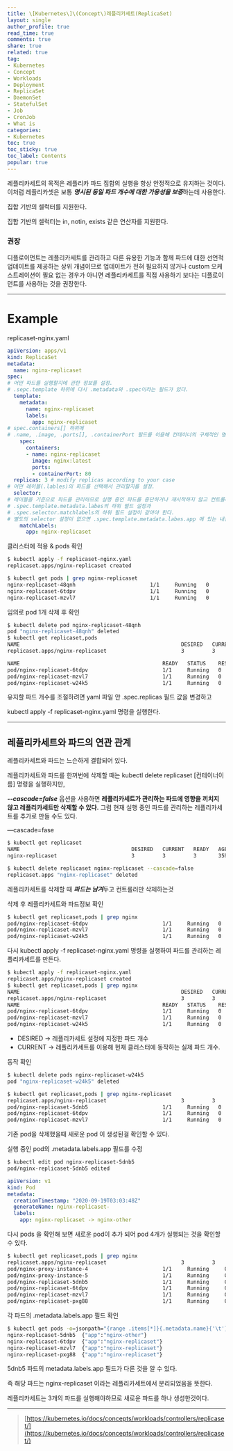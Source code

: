 ```yaml
---
title: \[Kubernetes\]\(Concept\)레플리카세트(ReplicaSet)
layout: single
author_profile: true
read_time: true
comments: true
share: true
related: true
tag:
- Kubernetes
- Concept
- Workloads
- Deployment
- ReplicaSet
- DaemonSet
- StatefulSet
- Job
- CronJob
- What is
categories:
- Kubernetes
toc: true
toc_sticky: true
toc_label: Contents
popular: true
---
```

레플리카세트의 목적은 레플리카 파드 집합의 실행을 항상 안정적으로 유지하는 것이다. 이처럼 레플리카셋은 보통 ***명시된 동일 파드 개수에 대한 가용성을 보증***하는데 사용한다.

집합 기반의 셀럭터를 지원한다. 

집합 기반의 셀럭터는 in, notin, exists 같은 연산자를 지원한다.

### 권장

디플로이먼트는 레플리카세트를 관리하고 다른 유용한 기능과 함께 파드에 대한 선언적 업데이트를 제공하는 상위 개념이므로 업데이트가 전혀 필요하지 않거나 custom 오케스트레이션이 필요 없는 경우가 아니면 레플리카세트를 직접 사용하기 보다는 디플로이먼트를 사용하는 것을 권장한다.

---

# Example

replicaset-nginx.yaml

```yaml
apiVersion: apps/v1
kind: ReplicaSet
metadata:
  name: nginx-replicaset
spec:
# 어떤 파드를 실행할지에 관한 정보를 설정. 
# .sepc.template 하위에 다시 .metadata와 .spec이라는 필드가 있다.
  template:
    metadata:
      name: nginx-replicaset
      labels:
        app: nginx-replicaset
# spec.containers[] 하위에 
# .name, .image, .ports[], .containerPort 필드를 이용해 컨테이너의 구체적인 명세를 설정한다.
    spec:
      containers:
      - name: nginx-replicaset
        image: nginx:latest
        ports:
        - containerPort: 80
  replicas: 3 # modify replicas according to your case
# 어떤 레이블(.lables)의 파드를 선택해서 관리할지를 설정.
  selector: 
# 레이블을 기준으로 파드를 관리하므로 실행 중인 파드를 중단하거나 재시작하지 않고 컨트롤러가 관리하는 파드를 변경할 수 있다.
# .spec.template.metadata.labes의 하위 필드 설정과 
# .spec.selector.matchlabels의 하위 필드 설정이 같아야 한다.
# 별도의 selector 설정이 없으면 .spec.template.metadata.labes.app 에 있는 내용을 기본값으로 설정한다.
    matchLabels:
      app: nginx-replicaset
```

클러스터에 적용 & pods 확인

```bash
$ kubectl apply -f replicaset-nginx.yaml
replicaset.apps/nginx-replicaset created

$ kubectl get pods | grep nginx-replicaset
nginx-replicaset-48qnh                        1/1     Running   0          44s
nginx-replicaset-6tdpv                        1/1     Running   0          44s
nginx-replicaset-mzvl7                        1/1     Running   0          44s
```

임의로 pod 1개 삭제 후 확인

```bash
$ kubectl delete pod nginx-replicaset-48qnh
pod "nginx-replicaset-48qnh" deleted
$ kubectl get replicaset,pods
NAME                                                    DESIRED   CURRENT   READY   AGE
replicaset.apps/nginx-replicaset                        3         3         3       4m59s

NAME                                              READY   STATUS    RESTARTS   AGE
pod/nginx-replicaset-6tdpv                        1/1     Running   0          4m59s
pod/nginx-replicaset-mzvl7                        1/1     Running   0          4m59s
pod/nginx-replicaset-w24k5                        1/1     Running   0          2m48s

```

유지할 파드 개수를 조절하려면 yaml 파일 안 .spec.replicas 필드 값을 변경하고

kubectl apply -f replicaset-nginx.yaml 명령을 실행한다.

---

## 레플리카세트와 파드의 연관 관계

레플리카세트와 파드는 느슨하게 결합되어 있다. 

레플리카세트와 파드를 한꺼번에 삭제할 때는 kubectl delete replicaset [컨테이너이름] 명령을 실행하지만,

***--cascade=false*** 옵션을 사용하면 **레플리카세트가 관리하는 파드에 영향을 끼치지 않고 레플리카세트만 삭제할 수 있다.** 그럼 현재 실행 중인 파드를 관리하는 레플리카세트를 추가로 만들 수도 있다.

—cascade=fase

```bash
$ kubectl get replicaset
NAME                                    DESIRED   CURRENT   READY   AGE
nginx-replicaset                        3         3         3       35h

$ kubectl delete replicaset nginx-replicaset --cascade=false
replicaset.apps "nginx-replicaset" deleted
```

레플리카세트를 삭제할 때 ***파드는 남겨***두고 컨트롤러만 삭제하는것

삭제 후 레플리카세트와 파드정보 확인

```bash
$ kubectl get replicaset,pods | grep nginx
pod/nginx-replicaset-6tdpv                        1/1     Running   0          35h
pod/nginx-replicaset-mzvl7                        1/1     Running   0          35h
pod/nginx-replicaset-w24k5                        1/1     Running   0          35h
```

다시 kubectl apply -f replicaset-nginx.yaml 명령을 실행하여 파드를 관리하는 레플리카세트를 만든다.

```bash
$ kubectl apply -f replicaset-nginx.yaml
replicaset.apps/nginx-replicaset created
$ kubectl get replicaset,pods | grep nginx
NAME                                                    DESIRED   CURRENT   READY   AGE
replicaset.apps/nginx-replicaset                        3         3         3       22s
NAME                                              READY   STATUS    RESTARTS   AGE
pod/nginx-replicaset-6tdpv                        1/1     Running   0          35h
pod/nginx-replicaset-mzvl7                        1/1     Running   0          35h
pod/nginx-replicaset-w24k5                        1/1     Running   0          35h
```

- DESIRED → 레플리카세트 설정에 지정한 파드 개수
- CURRENT → 레플리카세트를 이용해 현재 클러스터에 동작하는 실제 파드 개수.

동작 확인

```bash
$ kubectl delete pods nginx-replicaset-w24k5
pod "nginx-replicaset-w24k5" deleted

$ kubectl get replicaset,pods | grep nginx-replicaset
replicaset.apps/nginx-replicaset                        3         3         3       4m47s
pod/nginx-replicaset-5dnb5                        1/1     Running   0          25s
pod/nginx-replicaset-6tdpv                        1/1     Running   0          35h
pod/nginx-replicaset-mzvl7                        1/1     Running   0          35h
```

기존 pod을 삭제했을때 새로운 pod 이 생성된걸 확인할 수 있다.

실행 중인 pod의 .metadata.labels.app 필드를 수정

```bash
$ kubectl edit pod nginx-replicaset-5dnb5
pod/nginx-replicaset-5dnb5 edited
```

```yaml
apiVersion: v1
kind: Pod
metadata:
  creationTimestamp: "2020-09-19T03:03:48Z"
  generateName: nginx-replicaset-
  labels:
    app: nginx-replicaset -> nginx-other
```

다시 pods 을 확인해 보면 새로운 pod이 추가 되어 pod 4개가 실행되는 것을 확인할 수 있다.

```bash
$ kubectl get replicaset,pods | grep nginx
replicaset.apps/nginx-replicaset                        3         3         3       12m
pod/nginx-proxy-instance-4                        1/1     Running     0          4d21h
pod/nginx-proxy-instance-5                        1/1     Running     0          4d21h
pod/nginx-replicaset-5dnb5                        1/1     Running     0          8m
pod/nginx-replicaset-6tdpv                        1/1     Running     0          35h
pod/nginx-replicaset-mzvl7                        1/1     Running     0          35h
pod/nginx-replicaset-pxg88                        1/1     Running     0          3m41s
```

각 파드의 .metadata.labels.app 필드 확인

```bash
$ kubectl get pods -o=jsonpath="{range .items[*]}{.metadata.name}{'\t'}{.metadata.labels}{'\n'}{end}" | grep nginx
nginx-replicaset-5dnb5	{"app":"nginx-other"}
nginx-replicaset-6tdpv	{"app":"nginx-replicaset"}
nginx-replicaset-mzvl7	{"app":"nginx-replicaset"}
nginx-replicaset-pxg88	{"app":"nginx-replicaset"}
```

5dnb5 파드의 metadata.labels.app 필드가 다른 것을 알 수 있다.

즉 해당 파드는 nginx-replicaset 이라는 레플리카세트에서 분리되었음을 뜻한다.

레플리카세트는 3개의 파드를 실행해야하므로 새로운 파드를 하나 생성한것이다.

---

> [https://kubernetes.io/docs/concepts/workloads/controllers/replicaset/](https://kubernetes.io/docs/concepts/workloads/controllers/replicaset/)
>